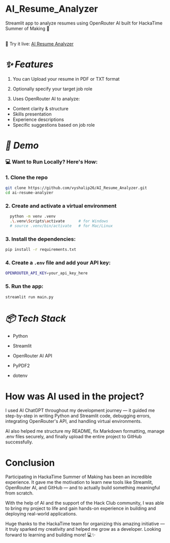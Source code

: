 # AI_Resume_Analyzer
Streamlit app to analyze resumes using OpenRouter AI built for HackaTime Summer of Making 🚀<br><br>

🚀 Try it live: [AI Resume Analyzer](https://airesumeanalyzer-dijnra5bmvfnqjdkndbf5v.streamlit.app/)


# ***✨ Features***<br>
1) You can Upload your resume in PDF or TXT format<br>

2) Optionally specify your target job role<br>

3) Uses OpenRouter AI to analyze:<br>
- Content clarity & structure<br>
- Skills presentation<br>
- Experience descriptions<br>
- Specific suggestions based on job role<br>

# ***📸 Demo***<br>
### 💻 Want to Run Locally? Here's How:
### 1. Clone the repo<br>
```bash
git clone https://github.com/vyshalip26/AI_Resume_Analyzer.git
cd ai-resume-analyzer
```
### 2. Create and activate a virtual environment
```bash
  python -m venv .venv
  .\.venv\Scripts\activate      # for Windows
  # source .venv/bin/activate   # for Mac/Linux
```
### 3. Install the dependencies:
```bash
pip install -r requirements.txt
```

### 4. Create a `.env` file and add your API key:
```bash
OPENROUTER_API_KEY=your_api_key_here
```

### 5. Run the app:
```bash
streamlit run main.py
```
# ***📦 Tech Stack***<br>
- Python

- Streamlit

- OpenRouter AI API

- PyPDF2

- dotenv

# How was AI used in the project?
I used AI ChatGPT throughout my development journey — it guided me step-by-step in writing Python and Streamlit code, debugging errors, integrating OpenRouter's API, and handling virtual environments.

AI also helped me structure my README, fix Markdown formatting, manage .env files securely, and finally upload the entire project to GitHub successfully.

# Conclusion
Participating in HackaTime Summer of Making has been an incredible experience. It gave me the motivation to learn new tools like Streamlit, OpenRouter AI, and GitHub — and to actually build something meaningful from scratch.

With the help of AI and the support of the Hack Club community, I was able to bring my project to life and gain hands-on experience in building and deploying real-world applications.

Huge thanks to the HackaTime team for organizing this amazing initiative — it truly sparked my creativity and helped me grow as a developer. Looking forward to learning and building more! 💻✨
